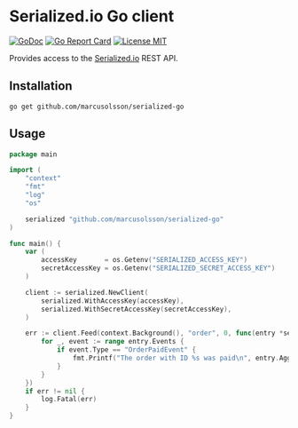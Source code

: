 # Serialized.io Go client

[![GoDoc](https://img.shields.io/badge/godoc-reference-blue.svg?style=flat)](https://godoc.org/github.com/marcusolsson/serialized-go)
[![Go Report Card](https://goreportcard.com/badge/github.com/marcusolsson/serialized-go)](https://goreportcard.com/report/github.com/marcusolsson/serialized-go)
[![License MIT](https://img.shields.io/badge/license-MIT-lightgrey.svg?style=flat)](LICENSE)

Provides access to the [Serialized.io](https://serialized.io) REST API.

## Installation

```
go get github.com/marcusolsson/serialized-go
```

## Usage

```go
package main

import (
	"context"
	"fmt"
	"log"
	"os"

	serialized "github.com/marcusolsson/serialized-go"
)

func main() {
    var (
		accessKey       = os.Getenv("SERIALIZED_ACCESS_KEY")
		secretAccessKey = os.Getenv("SERIALIZED_SECRET_ACCESS_KEY")
	)

	client := serialized.NewClient(
		serialized.WithAccessKey(accessKey),
		serialized.WithSecretAccessKey(secretAccessKey),
	)

	err := client.Feed(context.Background(), "order", 0, func(entry *serialized.FeedEntry) {
		for _, event := range entry.Events {
            if event.Type == "OrderPaidEvent" {
                fmt.Printf("The order with ID %s was paid\n", entry.AggregateID)
            }
		}
	})
	if err != nil {
		log.Fatal(err)
	}
}
```